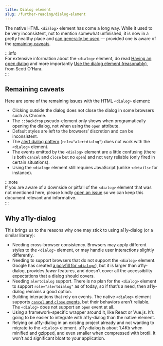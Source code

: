 ```yaml
---
title: Dialog element
slug: /further-reading/dialog-element
---
```


The native HTML `<dialog>` element has come a long way. While it used to be very inconsistent, not to mention somewhat unfinished, it is now in a pretty healthy place and [can generally be used](https://www.scottohara.me/blog/2023/01/26/use-the-dialog-element.html) — provided one is aware of the [remaining caveats](#remaining-caveats).

:::info  
For extensive information about the `<dialog>` element, do read [Having an open dialog](https://www.scottohara.me/blog/2019/03/05/open-dialog.html) and more importantly [Use the dialog element (reasonably)](https://www.scottohara.me/blog/2023/01/26/use-the-dialog-element.html), from Scott O’Hara.  
:::

## Remaining caveats

Here are some of the remaining issues with the HTML `<dialog>` element:

- Clicking outside the dialog does not close the dialog in some browsers such as Chrome.
- The `::backdrop` pseudo-element only shows when programatically opening the dialog, not when using the `open` attribute.
- Default styles are left to the browsers’ discretion and can be inconsistent.
- The [alert dialog pattern](advanced.alert_dialog.md) (`role="alertdialog"`) does not work with the `<dialog>` element.
- The events emitted by the `<dialog>` element are a little confusing (there is both `cancel` and `close` but no `open`) and not very reliable (only fired in certain situations).
- Using the `<dialog>` element still requires JavaScript (unlike `<details>` for instance).

:::note  
If you are aware of a downside or pitfall of the `<dialog>` element that was not mentioned here, please kindly [open an issue](https://github.com/KittyGiraudel/a11y-dialog/issues) so we can keep this document relevant and informative.  
:::

## Why a11y-dialog

This brings us to the reasons why one may stick to using a11y-dialog (or a similar library):

- Needing cross-browser consistency. Browsers may apply different styles to the `<dialog>` element, or may handle user interactions slightly differently.
- Needing to support browsers that do not support the `<dialog>` element. Google has created [a polyfill for `<dialog>`](https://github.com/GoogleChrome/dialog-polyfill)), but it is larger than a11y-dialog, provides _fewer_ features, and doesn’t cover all the accessibility expectations that a dialog should covers.
- Needing `alertdialog` support. There is no plan for the `<dialog>` element to support `role="alertdialog"` as of today, so if that’s a need, then a11y-dialog remains a good option.
- Building interactions that rely on events. The native `<dialog>` element supports [`cancel` and `close` events](https://developer.mozilla.org/en-US/docs/Web/API/HTMLDialogElement#events), but their behaviors aren’t reliable. The `<dialog>` does not support an `open` event at all.
- Using a framework-specific wrapper around it, like React or Vue.js. It’s going to be easier to integrate with a11y-dialog than the native element.
- Relying on a11y-dialog in an existing project already and not wanting to migrate to the `<dialog>` element. a11y-dialog is about 1.4Kb when minified and gzipped, and even smaller when compressed with brotli. It won’t add significant bloat to your application.
